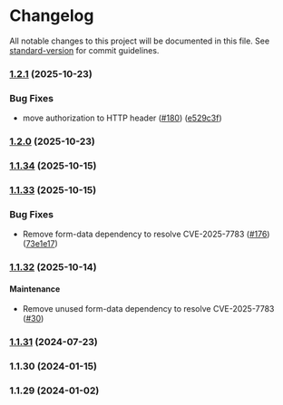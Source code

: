 # Changelog

All notable changes to this project will be documented in this file. See [standard-version](https://github.com/conventional-changelog/standard-version) for commit guidelines.

### [1.2.1](https://github.com/coralogix/nodejs-coralogix-sdk/compare/v1.1.34...v1.2.1) (2025-10-23)


### Bug Fixes

* move authorization to HTTP header ([#180](https://github.com/coralogix/nodejs-coralogix-sdk/issues/180)) ([e529c3f](https://github.com/coralogix/nodejs-coralogix-sdk/commit/e529c3f9e245cc479b8712d7b3fa887e872abfb6))

### [1.2.0](https://github.com/coralogix/nodejs-coralogix-sdk/compare/v1.1.34...v1.2.0) (2025-10-23)

### [1.1.34](https://github.com/coralogix/nodejs-coralogix-sdk/compare/v1.1.33...v1.1.34) (2025-10-15)

### [1.1.33](https://github.com/coralogix/nodejs-coralogix-sdk/compare/v1.1.31...v1.1.33) (2025-10-15)


### Bug Fixes

* Remove form-data dependency to resolve CVE-2025-7783 ([#176](https://github.com/coralogix/nodejs-coralogix-sdk/issues/176)) ([73e1e17](https://github.com/coralogix/nodejs-coralogix-sdk/commit/73e1e172700d394cd60768e5d373becc43bf27b0))

### [1.1.32](https://github.com/coralogix/nodejs-coralogix-sdk/compare/v1.1.31...v1.1.32) (2025-10-14)

#### Maintenance

* Remove unused form-data dependency to resolve CVE-2025-7783 ([#30](https://github.com/coralogix/nodejs-coralogix-sdk/issues/30))

### [1.1.31](https://github.com/coralogix/nodejs-coralogix-sdk/compare/v1.1.30...v1.1.31) (2024-07-23)

### 1.1.30 (2024-01-15)

### 1.1.29 (2024-01-02)
